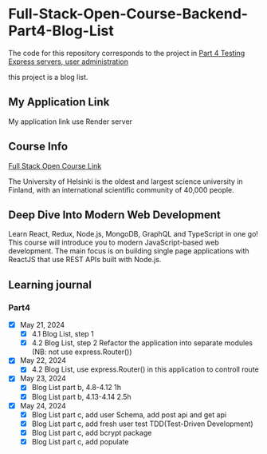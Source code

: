 # Full-Stack-Open-Course-Backend-Part4-Blog-List

The code for this repository corresponds to the project in [Part 4 Testing Express servers, user administration](https://fullstackopen.com/en/part4)

this project is a blog list.

## My Application Link

My application link use Render server

## Course Info

[Full Stack Open Course Link](https://fullstackopen.com/en/)

The University of Helsinki is the oldest and largest science university in Finland, with an international scientific community of 40,000 people.

## Deep Dive Into Modern Web Development

Learn React, Redux, Node.js, MongoDB, GraphQL and TypeScript in one go! This course will introduce you to modern JavaScript-based web development. The main focus is on building single page applications with ReactJS that use REST APIs built with Node.js.

## Learning journal

### Part4

- [x] May 21, 2024
  - [x] 4.1 Blog List, step 1
  - [x] 4.2 Blog List, step 2 Refactor the application into separate modules (NB: not use express.Router())
- [x] May 22, 2024
  - [x] 4.2 Blog List,  use express.Router() in this application to controll route
- [x] May 23, 2024
  - [x] Blog List part b, 4.8-4.12 1h
  - [x] Blog List part b, 4.13-4.14 2.5h
- [x] May 24, 2024
  - [x] Blog List part c, add user Schema, add post api and get api
  - [x] Blog List part c, add fresh user test TDD(Test-Driven Development)
  - [x] Blog List part c, add bcrypt package
  - [x] Blog List part c, add populate
